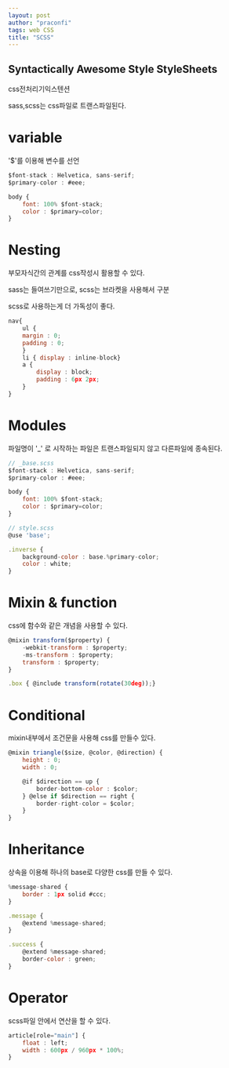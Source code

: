 ```yaml
---
layout: post
author: "praconfi"
tags: web CSS
title: "SCSS"
---
```


## Syntactically Awesome Style StyleSheets

css전처리기익스텐션

sass,scss는 css파일로 트랜스파일된다.

# variable

'$'를 이용해 변수를 선언

```jsx
$font-stack : Helvetica, sans-serif;
$primary-color : #eee;

body {
	font: 100% $font-stack;
	color : $primary=color;
}
```

# Nesting

부모자식간의 관계를 css작성시 활용할 수 있다.

sass는 들여쓰기만으로, scss는 브라켓을 사용해서 구분

scss로 사용하는게 더 가독성이 좋다.

```jsx
nav{
	ul {
	margin : 0;
	padding : 0;
	} 
	li { display : inline-block}
	a {
		display : block;
		padding : 6px 2px;
	}
}
```

# Modules

파일명이 '_' 로 시작하는 파일은 트랜스파일되지 않고 다른파일에 종속된다.

```jsx
// _base.scss
$font-stack : Helvetica, sans-serif;
$primary-color : #eee;

body {
	font: 100% $font-stack;
	color : $primary=color;
}
```

```jsx
// style.scss
@use 'base';

.inverse {
	background-color : base.%primary-color;
	color : white;
}
```

# Mixin & function

css에 함수와 같은 개념을 사용할 수 있다.

```jsx
@mixin transform($property) {
	-webkit-transform : $property;
	-ms-transform : $property;
	transform : $property;
}

.box { @include transform(rotate(30deg));}
```

# Conditional

mixin내부에서 조건문을 사용해 css를 만들수 있다.

```jsx
@mixin triangle($size, @color, @direction) {
	height : 0;
	width : 0;

	@if $direction == up {
		border-bottom-color : $color;
	} @else if $direction == right {
		border-right-color = $color;
	} 
}
```

# Inheritance

상속을 이용해 하나의 base로 다양한 css를 만들 수 있다.

```jsx
%message-shared {
	border : 1px solid #ccc;
}

.message {
	@extend %message-shared;
}

.success {
	@extend %message-shared;
	border-color : green;
}
```

# Operator

scss파일 안에서 연산을 할 수 있다.

```jsx
article[role="main"] {
	float : left;
	width : 600px / 960px * 100%;
}
```
